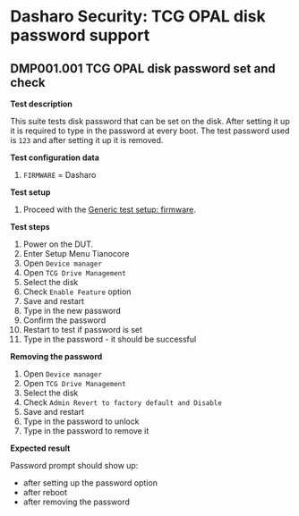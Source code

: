 # Dasharo Security: TCG OPAL disk password support

## DMP001.001 TCG OPAL disk password set and check

**Test description**

This suite tests disk password that can be set on the disk. After setting it up
it is required to type in the password at every boot. The test password used is
`123` and after setting it up it is removed.

**Test configuration data**

1. `FIRMWARE` = Dasharo

**Test setup**

1. Proceed with the
    [Generic test setup: firmware](../generic-test-setup.md).

**Test steps**

1. Power on the DUT.
1. Enter Setup Menu Tianocore
1. Open `Device manager`
1. Open `TCG Drive Management`
1. Select the disk
1. Check `Enable Feature` option
1. Save and restart
1. Type in the new password
1. Confirm the password
1. Restart to test if password is set
1. Type in the password - it should be successful

**Removing the password**

1. Open `Device manager`
1. Open `TCG Drive Management`
1. Select the disk
1. Check `Admin Revert to factory default and Disable`
1. Save and restart
1. Type in the password to unlock
1. Type in the password to remove it

**Expected result**

Password prompt should show up:

* after setting up the password option
* after reboot
* after removing the password
